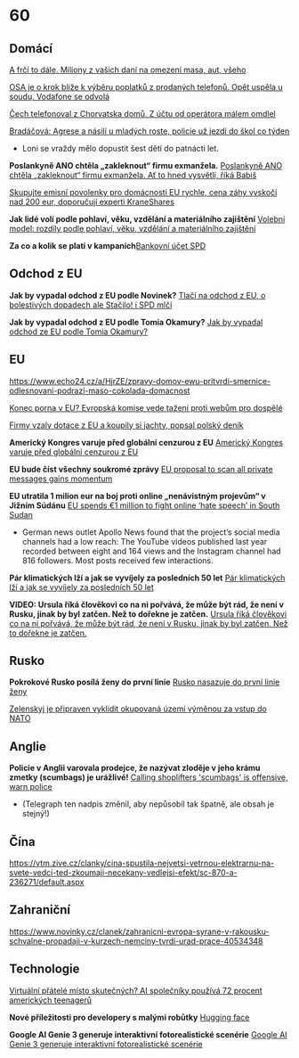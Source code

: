 # 60

## Domácí

[A frčí to dále. Miliony z vašich daní na omezení masa, aut, všeho](https://www.parlamentnilisty.cz/arena/monitor/A-frci-to-dale-Miliony-z-vasich-dani-na-omezeni-masa-aut-vseho-778380)

[OSA je o krok blíže k výběru poplatků z prodaných telefonů. Opět uspěla u soudu, Vodafone se odvolá ](https://www.lupa.cz/aktuality/osa-je-o-krok-blize-k-vyberu-poplatku-z-prodanych-telefonu-opet-uspela-u-soudu-vodafone-se-odvola/)

[Čech telefonoval z Chorvatska domů. Z účtu od operátora málem omdlel](https://www.novinky.cz/clanek/internet-a-pc-mobil-cech-telefonoval-z-chorvatska-domu-z-uctu-od-operatora-malem-omdlel-40533576)

[Bradáčová: Agrese a násilí u mladých roste, policie už jezdí do škol co týden](https://www.novinky.cz/clanek/domaci-bradacova-agrese-a-nasili-u-mladych-roste-policie-uz-jezdi-do-skol-co-tyden-40533408)
  -  Loni se vraždy mělo dopustit šest dětí do patnácti let.

**Poslankyně ANO chtěla „zakleknout“ firmu exmanžela.** [Poslankyně ANO chtěla „zakleknout“ firmu exmanžela. Ať to hned vysvětlí, říká Babiš](https://www.idnes.cz/zpravy/domaci/margita-balastikova-poslankyne-ano-zneuziti-funkce-nahravky-andrej-babis.A250812_095053_domaci_misl)

[Skupujte emisní povolenky pro domácnosti EU rychle, cena záhy vyskočí nad 200 eur, doporučují experti KraneShares](https://zpravy.kurzy.cz/824799-skupujte-emisni-povolenky-pro-domacnosti-eu-rychle-cena-zahy-vyskoci-nad-200-eur-doporucuji/)

**Jak lidé volí podle pohlaví, věku, vzdělání a materiálního zajištění** [Volební model: rozdíly podle pohlaví, věku, vzdělání a materiálního zajištění](https://www.stem.cz/volebni-model-rozdily-podle-pohlavi-veku-vzdelani-a-materialniho-zajisteni/)

**Za co a kolik se platí v kampaních**[Bankovní účet SPD](https://ib.fio.cz/ib/transparent?a=-93)

## Odchod z EU

**Jak by vypadal odchod z EU podle Novinek?** [Tlačí na odchod z EU, o bolestivých dopadech ale Stačilo! i SPD mlčí](https://www.seznamzpravy.cz/clanek/volby-do-poslanecke-snemovny-tlaci-na-odchod-z-eu-o-bolestivych-dopadech-ale-stacilo-i-spd-mlci-282916)

**Jak by vypadal odchod z EU podle Tomia Okamury?** [Jak by vypadal odchod ze EU podle Tomia Okamury?](https://x.com/tomio_cz/status/1952456173753356749)

## EU

https://www.echo24.cz/a/HjrZE/zpravy-domov-ewu-pritvrdi-smernice-odlesnovani-podrazi-maso-cokolada-domacnost

[Konec porna v EU? Evropská komise vede tažení proti webům pro dospělé](https://www.seznamzpravy.cz/clanek/ekonomika-byznys-trendy-analyzy-konec-porna-v-eu-evropska-komise-vede-tazeni-proti-webum-pro-dospele-283614)

[Firmy vzaly dotace z EU a koupily si jachty, popsal polský deník ](https://www.forum24.cz/firmy-vzaly-dotace-z-eu-a-koupily-si-jachty-popsal-polsky-denik)

**Americký Kongres varuje před globální cenzurou z EU** [Americký Kongres varuje před globální cenzurou z EU](https://www.echo24.cz/a/HYGnk/zpravy-svet-evropska-dsa-zavadi-globalni-cenzuru-zni-z-americkeho-kongresu)

**EU bude číst všechny soukromé zprávy** [EU proposal to scan all private messages gains momentum ](https://cointelegraph.com/news/eu-chat-control-plan-gains-support-threatens-encryption)

**EU utratila 1 milion eur na boj proti online „nenávistným projevům“ v Jižním Súdánu** [EU spends €1 million to fight online ‘hate speech’ in South Sudan ](https://brusselssignal.eu/2025/08/eu-spends-e1-million-to-fight-online-hate-speech-in-south-sudan/)
  -  German news outlet Apollo News found that the project’s social media channels had a low reach: The YouTube videos published last year recorded between eight and 164 views and the Instagram channel had 816 followers. Most posts received few interactions.

**Pár klimatických lží a jak se vyvíjely za posledních 50 let** [Pár klimatických lží a jak se vyvíjely za posledních 50 let](https://chatgpt.com/share/689491de-41e4-800e-8040-f58260df7420)

**VIDEO: Ursula říká člověkovi co na ni pořvává, že může být rád, že není v Rusku, jinak by byl zatčen. Než to dořekne je zatčen.** [Ursula říká člověkovi co na ni pořvává, že může být rád, že není v Rusku, jinak by byl zatčen. Než to dořekne je zatčen.](https://x.com/TEAPARTYcz/status/1953504226362978691)

## Rusko

**Pokrokové Rusko posílá ženy do první linie** [Rusko nasazuje do první linie ženy](https://www.novinky.cz/clanek/valka-na-ukrajine-rusko-nasazuje-do-prvni-linie-zeny-40532857)

[Zelenskyj je připraven vyklidit okupovaná území výměnou za vstup do NATO](https://www.novinky.cz/clanek/valka-na-ukrajine-zelenskyj-je-pripraven-vyklidit-okupovana-uzemi-vymenou-za-vstup-do-nato-40533851)

## Anglie 

**Policie v Anglii varovala prodejce, že nazývat zloděje v jeho krámu zmetky (scumbags) je urážlivé!** [Calling shoplifters 'scumbags' is offensive, warn police](https://www.yahoo.com/news/articles/calling-shoplifters-scumbags-offensive-warn-135511636.html?guccounter=1&guce_referrer=aHR0cHM6Ly93d3cuZ29vZ2xlLmNvbS8&guce_referrer_sig=AQAAAF6e3VkTl9ENAkBIeYqbkk4BmM4TsX2gnAHsg-eoKkTye7zx8WNj30Wny8Ra2MKSAkkdsqswpMpZAeJLYVQwdJlUm-c_QiSJdfSSRn584YlqNT5Wzml8WhG1CTeosOO5ObJE0vnc1Z_MIAyHoYWAxy1Utv9tn4UwveOVQiAlRSiZ)
  -  (Telegraph ten nadpis změnil, aby nepůsobil tak špatně, ale obsah je stejný!)

## Čína

https://vtm.zive.cz/clanky/cina-spustila-nejvetsi-vetrnou-elektrarnu-na-svete-vedci-ted-zkoumaji-necekany-vedlejsi-efekt/sc-870-a-236271/default.aspx

## Zahraniční

https://www.novinky.cz/clanek/zahranicni-evropa-syrane-v-rakousku-schvalne-propadaji-v-kurzech-nemciny-tvrdi-urad-prace-40534348

## Technologie

[Virtuální přátelé místo skutečných? AI společníky používá 72 procent amerických teenagerů](https://www.novinky.cz/clanek/internet-a-pc-ai-virtualni-pratele-misto-skutecnych-ai-spolecniky-pouziva-72-procent-americkych-teenageru-40531421)

**Nové příležitosti pro developery s malými robůtky** [Hugging face](https://www.youtube.com/watch?v=xukv_Ew5t1Q)

**Google AI Genie 3 generuje interaktivní fotorealistické scenérie** [Google AI Genie 3 generuje interaktivní fotorealistické scenérie](https://www.youtube.com/watch?v=PDKhUknuQDg)
